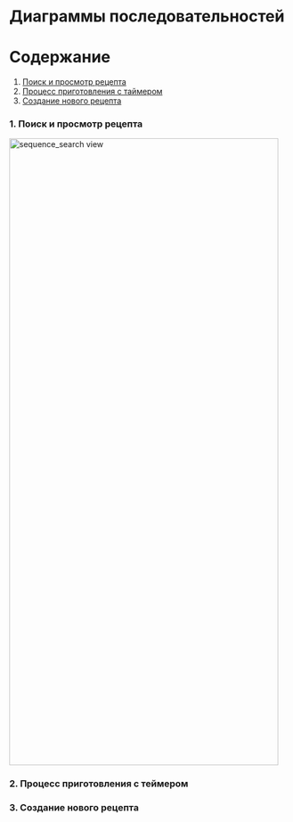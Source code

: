 # Диаграммы последовательностей

# Содержание
1. [Поиск и просмотр рецепта](#1)
2. [Процесс приготовления с таймером](#2)
3. [Создание нового рецепта](#3)


### 1. Поиск и просмотр рецепта<a name="1"></a>

<img width="483" height="1125" alt="sequence_search view" src="https://github.com/user-attachments/assets/436d3e6b-2b80-4560-9645-a08eeed68109" />


### 2. Процесс приготовления с теймером<a name="2"></a>


  
### 3. Создание нового рецепта<a name="3"></a>

